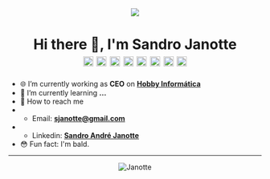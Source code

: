 <div align="center">
    <img src="https://imgur.com/nLKnnpW.png">
    <h1>
        Hi there 👋,  I'm Sandro Janotte<br>
        <img src="https://devicons.github.io/devicon/devicon.git/icons/css3/css3-original-wordmark.svg" alt="css3"  width="20" height="20"/>
        <img src="https://devicons.github.io/devicon/devicon.git/icons/html5/html5-original-wordmark.svg" alt="html5"  width="20" height="20"/>
        <img 		src="https://devicons.github.io/devicon/devicon.git/icons/javascript/javascript-original.svg" alt="javascript" width="20" height="20"/>
        <img src="https://devicon.dev/devicon.git/icons/typescript/typescript-original.svg" alt="typescript" width="20" height="20">
        <img src="https://devicon.dev/devicon.git/icons/angularjs/angularjs-original.svg" alt="angularjs" width="20" height="20">
        <img src="https://devicon.dev/devicon.git/icons/java/java-plain.svg" alt="java" width="20" height="20">
        <img src="https://devicon.dev/devicon.git/icons/nodejs/nodejs-original.svg" alt="nodejs" width="20" height="20">
        <img src="https://devicon.dev/devicon.git/icons/bootstrap/bootstrap-plain.svg" alt="bootstrap" width="20" height="20">
    </h1>
</div>


- :globe_with_meridians: I’m currently working as **CEO** on **[Hobby Informática](https://www.hobby.inf.br/)**
- :blue_book: I’m currently learning **...**
- :postbox: How to reach me
- - Email: **sjanotte@gmail.com**
- - Linkedin: **[Sandro André Janotte](https://www.linkedin.com/in/sandro-andr%C3%A9-janotte-2b022450/)**
- :flushed: Fun fact: I'm bald.

---

<p align="center"><img src="https://github-readme-stats.vercel.app/api?username=Janotte&show_icons=true" alt="Janotte"/></p>

